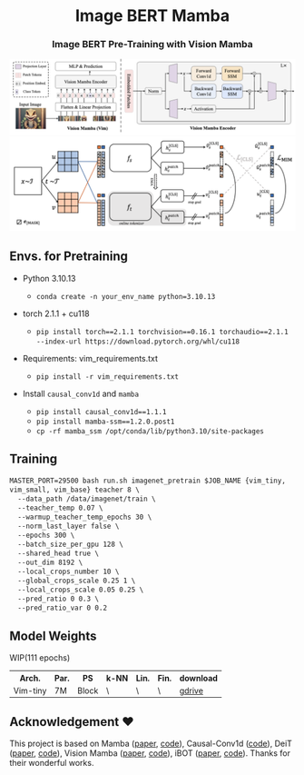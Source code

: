 <div align="center">
<h1>Image BERT Mamba </h1>
<h3>Image BERT Pre-Training with Vision Mamba</h3>
</div>

<img alt="vim_pipeline" src="vim_pipeline_v1.9.png">
<img alt="framework" src="framework.png">

## Envs. for Pretraining

- Python 3.10.13

  - `conda create -n your_env_name python=3.10.13`

- torch 2.1.1 + cu118
  - `pip install torch==2.1.1 torchvision==0.16.1 torchaudio==2.1.1 --index-url https://download.pytorch.org/whl/cu118`

- Requirements: vim_requirements.txt
  - `pip install -r vim_requirements.txt`

- Install ``causal_conv1d`` and ``mamba``
  - `pip install causal_conv1d==1.1.1`
  - `pip install mamba-ssm==1.2.0.post1`
  - `cp -rf mamba_ssm /opt/conda/lib/python3.10/site-packages`

## Training

```
MASTER_PORT=29500 bash run.sh imagenet_pretrain $JOB_NAME {vim_tiny, vim_small, vim_base} teacher 8 \
  --data_path /data/imagenet/train \
  --teacher_temp 0.07 \
  --warmup_teacher_temp_epochs 30 \
  --norm_last_layer false \
  --epochs 300 \
  --batch_size_per_gpu 128 \
  --shared_head true \
  --out_dim 8192 \
  --local_crops_number 10 \
  --global_crops_scale 0.25 1 \
  --local_crops_scale 0.05 0.25 \
  --pred_ratio 0 0.3 \
  --pred_ratio_var 0 0.2
```

## Model Weights
WIP(111 epochs)
<table>
  <tr>
    <th>Arch.</th>
    <th>Par.</th>
    <th>PS</th>
    <th>k-NN</th>
    <th>Lin.</th>
    <th>Fin.</th>
    <th colspan="6">download</th>
  </tr>
  <tr>
    <td>Vim-tiny</td>
    <td>7M</td>
    <td>Block</td>
    <td>\</td>
    <td>\</td>
    <td>\</td>
    <td><a href="https://drive.google.com/drive/folders/11RYCRqSp-5QWlxGeuT3NSB4c5FOopem8?usp=drive_link">gdrive</a></td>
  </tr>
</table>

## Acknowledgement :heart:
This project is based on Mamba ([paper](https://arxiv.org/abs/2312.00752), [code](https://github.com/state-spaces/mamba)), Causal-Conv1d ([code](https://github.com/Dao-AILab/causal-conv1d)), DeiT ([paper](https://arxiv.org/abs/2012.12877), [code](https://github.com/facebookresearch/deit)), Vision Mamba ([paper](https://arxiv.org/abs/2401.09417), [code](https://github.com/hustvl/Vim/tree/main)), iBOT ([paper](https://arxiv.org/abs/2111.07832), [code](https://github.com/bytedance/ibot)). Thanks for their wonderful works.
